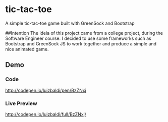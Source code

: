 # tic-tac-toe
A simple tic-tac-toe game built with GreenSock and Bootstrap

##Intention
The ideia of this project came from a college project, during the Software Engineer course.
I decided to use some frameworks such as Bootstrap and GreenSock JS to work together and produce a simple and nice animated game.

## Demo
### Code
http://codepen.io/luizbaldi/pen/BzZNxj

### Live Preview
http://codepen.io/luizbaldi/full/BzZNxj/
